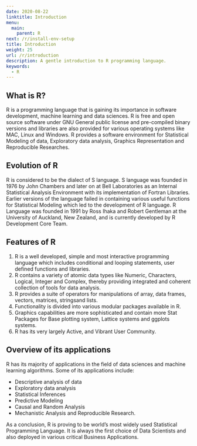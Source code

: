 ```yaml
---
date: 2020-08-22
linktitle: Introduction
menu:
  main:
    parent: R
next: /r/install-env-setup
title: Introduction
weight: 25
url: /r/introduction
description: A gentle introduction to R programming language.
keywords:
  - R
---
```

## What is R?
R is a programming language that is gaining its importance in software development, machine learning and data sciences. R is free and open source software under GNU General public license and pre-compiled binary versions and libraries are also provided for various operating systems like MAC, Linux and Windows. R provides a software environment for Statistical Modeling of data, Exploratory data analysis, Graphics Representation and Reproducible Researches.

## Evolution of R
R is considered to be the dialect of S language. S language was founded in 1976 by John Chambers and later on at Bell Laboratories as an Internal Statistical Analysis Environment with its implementation of Fortran Libraries. Earlier versions of the language failed in containing various useful functions for Statistical Modeling which led to the development of R language. R Language was founded in 1991 by Ross Ihaka and Robert Gentleman at the University of Auckland, New Zealand, and is currently developed by R Development Core Team.

## Features of R

1. R is a well developed, simple and most interactive programming language which includes conditional and looping statements, user defined functions and libraries.
2. R contains a variety of atomic data types like Numeric, Characters, Logical, Integer and Complex, thereby providing integrated and coherent collection of tools for data analysis.
3. R provides a suite of operators for manipulations of array, data frames, vectors, matrices, stringsand lists.
4. Functionality is divided into various modular packages available in R.
5. Graphics capabilities are more sophisticated and contain more Stat Packages for Base plotting system, Lattice systems and ggplots systems.
6. R has its very largely Active, and Vibrant User Community.

## Overview of its applications
R has its majority of applications in the field of data sciences and machine learning algorithms. Some of its applications include:

- Descriptive analysis of data
- Exploratory data analysis
- Statistical Inferences
- Predictive Modeling
- Causal and Random Analysis
- Mechanistic Analysis and Reproducible Research.

As a conclusion, R is proving to be world’s most widely used Statistical Programming Language. It is
always the first choice of Data Scientists and also deployed in various critical Business Applications.